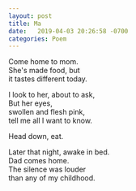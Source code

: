 ```yaml
---
layout: post
title: Ma
date:   2019-04-03 20:26:58 -0700
categories: Poem
---
```


Come home to mom.   
She's made food, but  
it tastes different today.  

I look to her, about to ask,  
But her eyes,  
swollen and flesh pink,  
tell me all I want to know.  

Head down, eat.  

Later that night, awake in bed.  
Dad comes home.  
The silence was louder  
than any of my childhood.  
